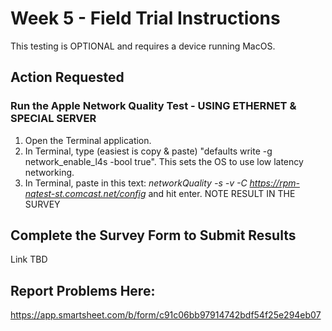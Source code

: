 # Week 5 - Field Trial Instructions

This testing is OPTIONAL and requires a device running MacOS.  

## Action Requested

### Run the Apple Network Quality Test - USING ETHERNET & SPECIAL SERVER

1. Open the Terminal application.
2. In Terminal, type (easiest is copy & paste) "defaults write -g network_enable_l4s -bool true". This sets the OS to use low latency networking.
3. In Terminal, paste in this text: *networkQuality -s -v -C https://rpm-nqtest-st.comcast.net/config* and hit enter. NOTE RESULT IN THE SURVEY

## Complete the Survey Form to Submit Results
Link TBD

## Report Problems Here: 
https://app.smartsheet.com/b/form/c91c06bb97914742bdf54f25e294eb07
